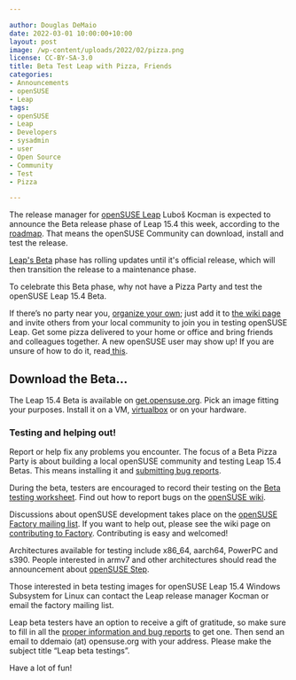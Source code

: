 ```yaml
---

author: Douglas DeMaio
date: 2022-03-01 10:00:00+10:00
layout: post
image: /wp-content/uploads/2022/02/pizza.png
license: CC-BY-SA-3.0
title: Beta Test Leap with Pizza, Friends 
categories:
- Announcements
- openSUSE
- Leap
tags:
- openSUSE
- Leap
- Developers
- sysadmin
- user
- Open Source
- Community
- Test
- Pizza

---
```


The release manager for [openSUSE Leap](https://get.opensuse.org) Luboš Kocman is expected to announce the Beta release phase of Leap 15.4 this week, according to the [roadmap](https://en.opensuse.org/openSUSE:Roadmap). That means the openSUSE Community can download, install and test the release.

[Leap's Beta](https://get.opensuse.org/testing/) phase has rolling updates until it's official release, which will then transition the release to a maintenance phase.

To celebrate this Beta phase, why not have a Pizza Party and test the openSUSE Leap 15.4 Beta.

If there’s no party near you, [organize your own](https://en.opensuse.org/openSUSE:BetaPizzaParty#Beta_Pizza_Party); just add it to [the wiki page](https://en.opensuse.org/openSUSE:BetaPizzaParty#Beta_Pizza_Party) and invite others from your local community to join you in testing openSUSE Leap. Get some pizza delivered to your home or office and bring friends and colleagues together. A new openSUSE user may show up! If you are unsure of how to do it, read[ this](https://en.opensuse.org/openSUSE:Launch_party_HOWTO).

## Download the Beta...

The Leap 15.4 Beta is available on [get.opensuse.org](https://get.opensuse.org/testing). Pick an image fitting your purposes. Install it on a VM, [virtualbox](https://www.virtualbox.org) or on your hardware.

### Testing and helping out!

Report or help fix any problems you encounter. The focus of a Beta Pizza Party is about building a local openSUSE community and testing Leap 15.4 Betas. This means installing it and [submitting bug reports](https://en.opensuse.org/openSUSE:Submitting_bug_reports).

During the beta, testers are encouraged to record their testing on the [Beta testing worksheet](https://docs.google.com/spreadsheets/d/1AGKijKpKiJCB616-bHVoNQuhWHpQLHPWCb3m1p6gXPc/edit?usp=sharing). Find out how to report bugs on the [openSUSE wiki](//en.opensuse.org/openSUSE:Submitting_bug_reports).

Discussions about openSUSE development takes place on the [openSUSE Factory mailing list](https://lists.opensuse.org/archives/).  If you want to help out, please see the wiki page on [contributing to Factory](https://en.opensuse.org/openSUSE:How_to_contribute_to_Factory). Contributing is easy and welcomed!

Architectures available for testing include x86_64, aarch64, PowerPC and s390. People interested in armv7 and other architectures should read the announcement about [openSUSE Step](https://news.opensuse.org/2021/02/11/opensuse-new-project-looks-to-build-sle-on-more-architectures/).

Those interested in beta testing images for openSUSE Leap 15.4 Windows Subsystem for Linux can contact the Leap release manager Kocman or email the factory mailing list.

Leap beta testers have an option to receive a gift of gratitude, so make sure to fill in all the [proper information and bug reports](https://docs.google.com/spreadsheets/d/1AGKijKpKiJCB616-bHVoNQuhWHpQLHPWCb3m1p6gXPc/edit?usp=sharing) to get one. Then send an email to ddemaio (at) opensuse.org with your address. Please make the subject title “Leap beta testings”.

Have a lot of fun!
